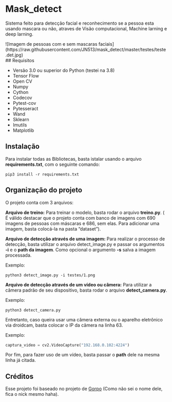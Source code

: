 # Mask_detect

Sistema feito para detecção facial e reconhecimento se a pessoa esta usando mascara ou não, atraves de Visão computacional, Machine larning e deep larning.

<div class="d-flex justify-content-center">
    ![Imagem de pessoas com e sem mascaras faciais](https://raw.githubusercontent.com/JN513/mask_detect/master/testes/teste.det.jpg)
</div>
## Requisitos

* Versão 3.0 ou superior do Python (testei na 3.8)
* Tensor Flow
* Open CV
* Numpy
* Cython
* Codecov
* Pytest-cov
* Pytesseract
* Wand
* Sklearn
* Imutils
* Matplotlib

## Instalação

Para instalar todas as Bibliotecas, basta istalar usando o arquivo **requirements.txt**, com o seguinte comando:

```
pip3 install -r requirements.txt
``` 

## Organização do projeto

O projeto conta com 3 arquivos: 

**Arquivo de treino:** Para treinar o modelo, basta rodar o arquivo **treino.py**. ( É válido destacar que o projeto conta com banco de imagens com 690 imagens de pessoas com máscaras e 686, sem elas. Para adicionar uma imagem, basta colocá-la na pasta “dataset”).

**Arquivo de detecção através de uma imagem:** Para realizar o processo de detecção, basta utilizar o arquivo detect_image.py e passar os argumentos **-i** e o **path da imagem**. Como opcional o argumento **-s** salva a imagem processada.

Exemplo: 

```
python3 detect_image.py -i testes/1.png
```

**Arquivo de detecção através de um vídeo ou câmera:** Para utilizar a câmera padrão de seu dispositivo, basta rodar o arquivo **detect_camera.py**.  

Exemplo: 

```
python3 detect_camera.py
```

Entretanto, caso queira usar uma câmera externa ou o aparelho eletrônico via droidcam, basta colocar o IP da câmera na linha 63.

Exemplo:

```python
captura_video = cv2.VideoCapture("192.168.0.102:4224")
```

Por fim, para fazer uso de um vídeo, basta passar o **path** dele na mesma linha já citada.

## Créditos

Esse projeto foi baseado no projeto de [Gorpo](https://github.com/gorpo/Face-Recognition-Detector-de-Mascara-Python-Covid-19) (Como não sei o nome dele, fica o nick mesmo haha).
